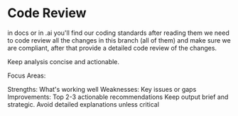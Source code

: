 # Code Review

in docs or in .ai you'll find our coding standards after reading them we need to code review all the changes in this branch (all of them) and make sure we are compliant, after that provide a detailed code review of the changes.

Keep analysis concise and actionable.

Focus Areas:

Strengths: What's working well
Weaknesses: Key issues or gaps
Improvements: Top 2-3 actionable recommendations
Keep output brief and strategic. Avoid detailed explanations unless critical
